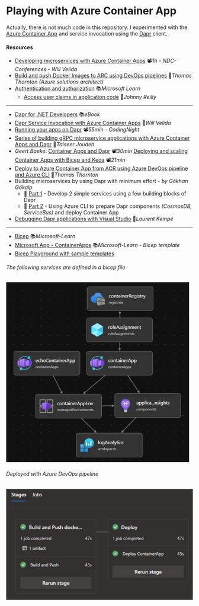 # Playing with Azure Container App
Actually, there is not much code in this repository. I experimented with the [Azure Container App](https://learn.microsoft.com/en-us/azure/container-apps/overview) and service invocation using the [Dapr](https://dapr.io/) client.

#### Resources

- [Developing microservices with Azure Container Apps](https://youtu.be/ILH1tJp0Vac) 📽️*1h - NDC-Conferences - Will Velida*
- [Build and push Docker Images to ARC using DevOps pipelines](https://thomasthornton.cloud/2021/12/16/build-and-push-docker-images-to-azure-container-registry-using-azure-devops-pipelines) 📓*Thomas Thornton (Azure solutions architect)*
- [Authentication and authorization](https://learn.microsoft.com/en-us/azure/container-apps/authentication) 📚*Microsoft Learn*
  - [Access user claims in application code](https://johnnyreilly.com/azure-container-apps-easy-auth-and-dotnet-authentication) 📓*Johnny Reilly*
---
- [Dapr for .NET Developers](https://learn.microsoft.com/en-us/dotnet/architecture/dapr-for-net-developers) 📚*eBook*
- [Dapr Service Invocation with Azure Container Apps](https://dev.to/willvelida/dapr-service-invocation-with-azure-container-apps-41p8) 📓*Will Velida*
- [Running your apps on Dapr](https://youtu.be/UoU7DmkXQNI) 📽️*55min - CodingNight*
- [Series of building gRPC microservice applications with Azure Container Apps and Dapr](https://bitoftech.net/2022/08/25/tutorial-building-microservice-applications-azure-container-apps-dapr) 📓*Taiseer Joudeh*
- *Geert Baeke*: [Container Apps and Dapr](https://youtu.be/s96io88CM6A) 📽️*30min* [Deploying and scaling Container Apps with Bicep and Keda](https://youtu.be/z_QnOKVpbkA) 📽️*21min*
- [Deploy to Azure Container App from ACR using Azure DevOps pipeline and Azure CLI](https://thomasthornton.cloud/2022/02/11/deploy-to-azure-container-app-from-azure-container-registry-using-a-ci-cd-azure-devops-pipeline-and-azure-cli) 📓*Thomas Thornton*
- Building microservices by using Dapr with minimum effort - *by Gökhan Gökalp*
  - 📓 [Part 1](https://www.gokhan-gokalp.com/en/building-microservices-by-using-dapr-and-net-with-minimum-effort-01) - Develop 2 simple services using a few building blocks of Dapr
  - 📓 [Part 2](https://www.gokhan-gokalp.com/en/building-microservices-by-using-dapr-and-net-with-minimum-effort-02-azure-container-apps) - Using Azure CLI to prepare Dapr components *(CosmosDB, ServiceBus)* and deploy Container App
- [Debugging Dapr applications with Visual Studio](https://laurentkempe.com/2023/02/27/debugging-dapr-applications-with-rider-or-visual-studio-a-better-way) 📓*Laurent Kempé*
---
- [Bicep](https://learn.microsoft.com/en-us/azure/azure-resource-manager/bicep/overview) 📚*Microsoft-Learn*
- [Microsoft.App - ContainerApps](https://learn.microsoft.com/en-us/azure/templates/microsoft.app/containerapps?pivots=deployment-language-bicep) 📚*Microsoft-Learn - Bicep template*
- [Bicep Playground with sample templates](https://bicepdemo.z22.web.core.windows.net)

###### The following services are defined in a bicep file

![Bicep-Visualize-main](images/Bicep-Visualize-main.JPG)

###### Deployed with Azure DevOps pipeline

![DevOps-Pipeline](images/DevOps-Pipeline.JPG)
